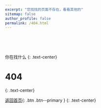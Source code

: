 ```yaml
---
excerpt: "您找找的页面不存在，看看其他的"
sitemap: false
author_profile: false
permalink: /404.html
---
```


<br/>

<br/>

<br/>


你在找什么
{: .text-center}

# 404
{: .text-center}

[返回首页](http://nilme.me/){: .btn .btn--primary }
{: .text-center}
